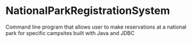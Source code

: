 # NationalParkRegistrationSystem
Command line program that allows user to make reservations at a national park for specific campsites built with Java and JDBC
